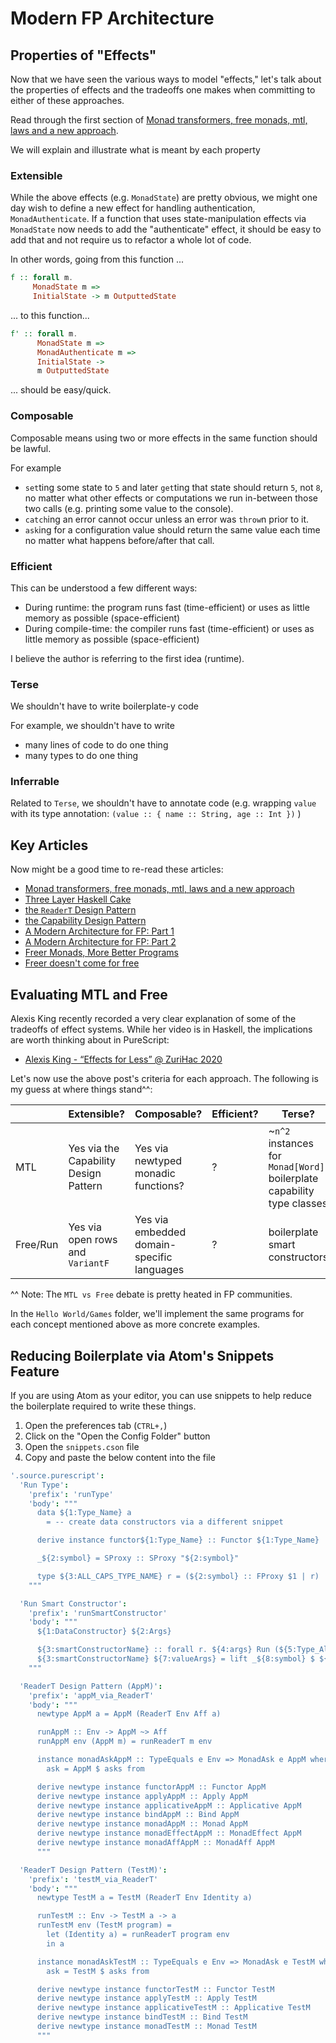 # Modern FP Architecture

## Properties of "Effects"

Now that we have seen the various ways to model "effects," let's talk about the properties of effects and the tradeoffs one makes when committing to either of these approaches.

Read through the first section of [Monad transformers, free monads, mtl, laws and a new approach](https://ocharles.org.uk/posts/2016-01-26-transformers-free-monads-mtl-laws.html).

We will explain and illustrate what is meant by each property

### Extensible

While the above effects (e.g. `MonadState`) are pretty obvious, we might one day wish to define a new effect for handling authentication, `MonadAuthenticate`. If a function that uses state-manipulation effects via `MonadState` now needs to add the "authenticate" effect, it should be easy to add that and not require us to refactor a whole lot of code.

In other words, going from this function ...
```haskell
f :: forall m.
     MonadState m =>
     InitialState -> m OutputtedState
```
... to this function...
```haskell
f' :: forall m.
      MonadState m =>
      MonadAuthenticate m =>
      InitialState ->
      m OutputtedState
```
... should be easy/quick.

### Composable

Composable means using two or more effects in the same function should be lawful.

For example
- `set`ting some state to `5` and later `get`ting that state should return `5`, not `8`, no matter what other effects or computations we run in-between those two calls (e.g. printing some value to the console).
- `catch`ing an error cannot occur unless an error was `throw`n prior to it.
- `ask`ing for a configuration value should return the same value each time no matter what happens before/after that call.

### Efficient

This can be understood a few different ways:
- During runtime: the program runs fast (time-efficient) or uses as little memory as possible (space-efficient)
- During compile-time: the compiler runs fast (time-efficient) or uses as little memory as possible (space-efficient)

I believe the author is referring to the first idea (runtime).

### Terse

We shouldn't have to write boilerplate-y code

For example, we shouldn't have to write
- many lines of code to do one thing
- many types to do one thing

### Inferrable

Related to `Terse`, we shouldn't have to annotate code (e.g. wrapping `value` with its type annotation: `(value :: { name :: String, age :: Int })` )


## Key Articles

Now might be a good time to re-read these articles:
- [Monad transformers, free monads, mtl, laws and a new approach](https://ocharles.org.uk/posts/2016-01-26-transformers-free-monads-mtl-laws.html)
- [Three Layer Haskell Cake](https://www.parsonsmatt.org/2018/03/22/three_layer_haskell_cake.html)
- [the `ReaderT` Design Pattern](https://www.fpcomplete.com/blog/2017/06/readert-design-pattern)
- [the Capability Design Pattern](https://www.tweag.io/posts/2018-10-04-capability.html)
- [A Modern Architecture for FP: Part 1](http://degoes.net/articles/modern-fp)
- [A Modern Architecture for FP: Part 2](http://degoes.net/articles/modern-fp-part-2)
- [Freer Monads, More Better Programs](reasonablypolymorphic.com/blog/freer-monads/index.html)
- [Freer doesn't come for free](https://medium.com/barely-functional/freer-doesnt-come-for-free-c9fade793501)

## Evaluating MTL and Free

Alexis King recently recorded a very clear explanation of some of the tradeoffs of effect systems. While her video is in Haskell, the implications are worth thinking about in PureScript:
- [Alexis King - “Effects for Less” @ ZuriHac 2020](https://www.youtube.com/watch?v=0jI-AlWEwYI)

Let's now use the above post's criteria for each approach. The following is my guess at where things stand^^:

| | Extensible? | Composable? | Efficient? | Terse? | Inferrable?
| - | - | - | - | - | - |
| MTL | Yes via the Capability Design Pattern | Yes via newtyped monadic functions? | ? | ~`n^2` instances for `Monad[Word]`<br>boilerplate capability type classes | ? |
| Free/Run | Yes via open rows and `VariantF` | Yes via embedded domain-specific languages | ? | boilerplate smart constructors | ? |

^^ Note: The `MTL vs Free` debate is pretty heated in FP communities.

In the `Hello World/Games` folder, we'll implement the same programs for each concept mentioned above as more concrete examples.

## Reducing Boilerplate via Atom's Snippets Feature

If you are using Atom as your editor, you can use snippets to help reduce the boilerplate required to write these things.

1. Open the preferences tab (`CTRL+,`)
2. Click on the "Open the Config Folder" button
3. Open the `snippets.cson` file
4. Copy and paste the below content into the file

```cson
'.source.purescript':
  'Run Type':
    'prefix': 'runType'
    'body': """
      data ${1:Type_Name} a
        = -- create data constructors via a different snippet

      derive instance functor${1:Type_Name} :: Functor ${1:Type_Name}

      _${2:symbol} = SProxy :: SProxy "${2:symbol}"

      type ${3:ALL_CAPS_TYPE_NAME} r = (${2:symbol} :: FProxy $1 | r)
    """

  'Run Smart Constructor':
    'prefix': 'runSmartConstructor'
    'body': """
      ${1:DataConstructor} ${2:Args}

      ${3:smartConstructorName} :: forall r. ${4:args} Run (${5:Type_Alias} + r) ${6:Return_Type}
      ${3:smartConstructorName} ${7:valueArgs} = lift _${8:symbol} $ ${1:Data_Constructor} ${7:valueArgs} ${9:identityOrUnit}
    """

  'ReaderT Design Pattern (AppM)':
    'prefix': 'appM_via_ReaderT'
    'body': """
      newtype AppM a = AppM (ReaderT Env Aff a)

      runAppM :: Env -> AppM ~> Aff
      runAppM env (AppM m) = runReaderT m env

      instance monadAskAppM :: TypeEquals e Env => MonadAsk e AppM where
        ask = AppM $ asks from

      derive newtype instance functorAppM :: Functor AppM
      derive newtype instance applyAppM :: Apply AppM
      derive newtype instance applicativeAppM :: Applicative AppM
      derive newtype instance bindAppM :: Bind AppM
      derive newtype instance monadAppM :: Monad AppM
      derive newtype instance monadEffectAppM :: MonadEffect AppM
      derive newtype instance monadAffAppM :: MonadAff AppM
      """

  'ReaderT Design Pattern (TestM)':
    'prefix': 'testM_via_ReaderT'
    'body': """
      newtype TestM a = TestM (ReaderT Env Identity a)

      runTestM :: Env -> TestM a -> a
      runTestM env (TestM program) =
        let (Identity a) = runReaderT program env
        in a

      instance monadAskTestM :: TypeEquals e Env => MonadAsk e TestM where
        ask = TestM $ asks from

      derive newtype instance functorTestM :: Functor TestM
      derive newtype instance applyTestM :: Apply TestM
      derive newtype instance applicativeTestM :: Applicative TestM
      derive newtype instance bindTestM :: Bind TestM
      derive newtype instance monadTestM :: Monad TestM
      """
```

